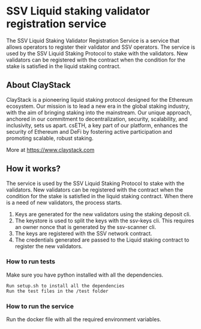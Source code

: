 # SSV Liquid staking validator registration service

The SSV Liquid Staking Validator Registration Service is a service that allows operators to register their validator and SSV operators. The service is used by the SSV Liquid Staking Protocol to stake with the validators. New validators can be registered with the contract when the condition for the stake is satisfied in the liquid staking contract.

## About ClayStack

ClayStack is a pioneering liquid staking protocol designed for the Ethereum ecosystem. Our mission is to lead a new era in the global staking industry, with the aim of bringing staking into the mainstream. Our unique approach, anchored in our commitment to decentralization, security, scalability, and inclusivity, sets us apart. csETH, a key part of our platform, enhances the security of Ethereum and DeFi by fostering active participation and promoting scalable, robust staking.

More at https://www.claystack.com


## How it works?

The service is used by the SSV Liquid Staking Protocol to stake with the validators. New validators can be registered with the contract when the condition for the stake is satisfied in the liquid staking contract. When there is a need of new validators, the process starts.

1. Keys are generated for the new validators using the staking deposit cli.
2. The keystore is used to split the keys with the ssv-keys cli. This requires an owner nonce that is generated by the ssv-scanner cli.
3. The keys are registered with the SSV network contract.
4. The credentials generated are passed to the Liquid staking contract to register the new validators.

### How to run tests

Make sure you have python installed with all the dependencies.

```
Run setup.sh to install all the dependencies
Run the test files in the /test folder
```

### How to run the service

Run the docker file with all the required environment variables.